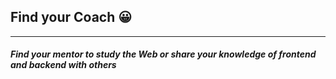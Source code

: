 ## **Find your Coach** :grinning:

---

##### Find your mentor to study the Web or share your knowledge of frontend and backend with others
